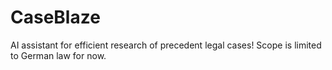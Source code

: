 # CaseBlaze
AI assistant for efficient research of precedent legal cases!
Scope is limited to German law for now.
